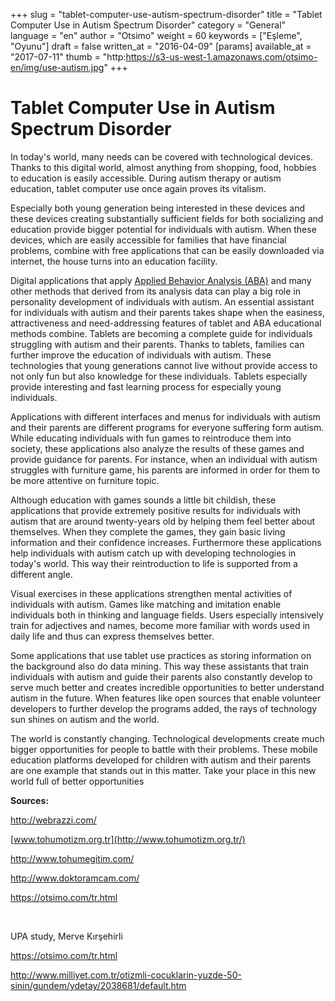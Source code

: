 +++
slug = "tablet-computer-use-autism-spectrum-disorder"
title = "Tablet Computer Use in Autism Spectrum Disorder"
category = "General"
language = "en"
author = "Otsimo"
weight = 60
keywords = ["Eşleme", "Oyunu"]
draft = false
written_at = "2016-04-09"
[params]
available_at = "2017-07-11"
thumb = "http:https://s3-us-west-1.amazonaws.com/otsimo-en/img/use-autism.jpg"
+++

# Tablet Computer Use in Autism Spectrum Disorder

In today's world, many needs can be covered with technological devices. Thanks to this digital world, almost anything from shopping, food, hobbies to education is easily accessible. During autism therapy or autism education, tablet computer use once again proves its vitalism.

Especially both young generation being interested in these devices and these devices creating substantially sufficient fields for both socializing and education provide bigger potential for individuals with autism. When these devices, which are easily accessible for families that have financial problems, combine with free applications that can be easily downloaded via internet, the house turns into an education facility.


Digital applications that apply [Applied Behavior Analysis (ABA)](/applied-behavior-analysis-aba/) and many other methods that derived from its analysis data can play a big role in personality development of individuals with autism. An essential assistant for individuals with autism and their parents takes shape when the easiness, attractiveness and need-addressing features of tablet and ABA educational methods combine. Tablets are becoming a complete guide for individuals struggling with autism and their parents. Thanks to tablets, families can further improve the education of individuals with autism. These technologies that young generations cannot live without provide access to not only fun but also knowledge for these individuals. Tablets especially provide interesting and fast learning process for especially young individuals.

Applications with different interfaces and menus for individuals with autism and their parents are different programs for everyone suffering form autism. While educating individuals with fun games to reintroduce them into society, these applications also analyze the results of these games and provide guidance for parents. For instance, when an individual with autism struggles with furniture game, his parents are informed in order for them to be more attentive on furniture topic.

Although education with games sounds a little bit childish, these applications that provide extremely positive results for individuals with autism that are around twenty-years old by helping them feel better about themselves. When they complete the games, they gain basic living information and their confidence increases. Furthermore these applications help individuals with autism catch up with developing technologies in today's world. This way their reintroduction to life is supported from a different angle.

Visual exercises in these applications strengthen mental activities of individuals with autism. Games like matching and imitation enable individuals both in thinking and language fields. Users especially intensively train for adjectives and names, become more familiar with words used in daily life and thus can express themselves better.

Some applications that use tablet use practices as storing information on the background also do data mining. This way these assistants that train individuals with autism and guide their parents also constantly develop to serve much better and creates incredible opportunities to better understand autism in the future. When features like open sources that enable volunteer developers to further develop the programs added, the rays of technology sun shines on autism and the world.

The world is constantly changing. Technological developments create much bigger opportunities for people to battle with their problems. These mobile education platforms developed for children with autism and their parents are one example that stands out in this matter. Take your place in this new world full of better opportunities

**Sources:**

<http://webrazzi.com/>

[www.tohumotizm.org.tr](http://www.tohumotizm.org.tr/)

<http://www.tohumegitim.com/>

<http://www.doktoramcam.com/>

<https://otsimo.com/tr.html>

 

UPA study, Merve Kırşehirli

<https://otsimo.com/tr.html>

<http://www.milliyet.com.tr/otizmli-cocuklarin-yuzde-50-sinin/gundem/ydetay/2038681/default.htm>
